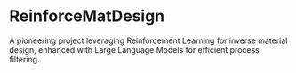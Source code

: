 # ReinforceMatDesign
A pioneering project leveraging Reinforcement Learning for inverse material design, enhanced with Large Language Models for efficient process filtering. 
